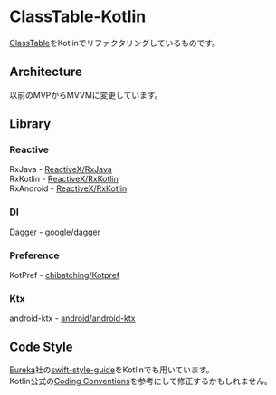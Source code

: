 # ClassTable-Kotlin

[ClassTable](https://github.com/ShoMasegi/ClassTable)をKotlinでリファクタリングしているものです。


## Architecture

以前のMVPからMVVMに変更しています。

## Library

### Reactive
RxJava - [ReactiveX/RxJava](https://github.com/ReactiveX/RxJava)   
RxKotlin - [ReactiveX/RxKotlin](https://github.com/ReactiveX/RxKotlin)  
RxAndroid - [ReactiveX/RxKotlin](https://github.com/ReactiveX/RxAndroid)

### DI
Dagger - [google/dagger](https://github.com/google/dagger)

### Preference
KotPref - [chibatching/Kotpref](https://github.com/chibatching/Kotpref)

### Ktx
android-ktx - [android/android-ktx](https://github.com/android/android-ktx)

## Code Style
[Eureka](https://eure.jp/)社の[swift-style-guide](https://github.com/eure/swift-style-guide)をKotlinでも用いています。  
Kotlin公式の[Coding Conventions](https://kotlinlang.org/docs/reference/coding-conventions.html)を参考にして修正するかもしれません。

